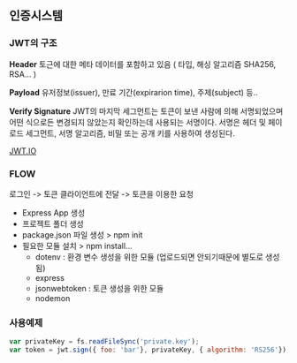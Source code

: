 ## 인증시스템

### JWT의 구조

**Header**
토근에 대한 메타 데이터를 포함하고 있음 ( 타입, 해싱 알고리즘 SHA256, RSA… )

**Payload**
유저정보(issuer), 만료 기간(expirarion time), 주제(subject) 등..

**Verify Signature**
JWT의 마지막 세그먼트는 토큰이 보낸 사람에 의해 서명되었으며 어떤 식으로든 변경되지 않았는지 확인하는데 사용되는 서명이다. 서명은 헤더 및 페이로드 세그먼트, 서명 알고리즘, 비밀 또는 공개 키를 사용하여 생성된다.

[JWT.IO](https://jwt.io/)

### FLOW

로그인 -> 토큰 클라이언트에 전달 -> 토큰을 이용한 요청

- Express App 생성
- 프로젝트 폴더 생성
- package.json 파일 생성 > npm init
- 필요한 모듈 설치 > npm install...
    - dotenv : 환경 변수 생성을 위한 모듈 (업로드되면 안되기때문에 별도로 생성됨)
    - express
    - jsonwebtoken : 토큰 생성을 위한 모듈
    - nodemon

### 사용예제
```javascript
var privateKey = fs.readFileSync('private.key');
var token = jwt.sign({ foo: 'bar'}, privateKey, { algorithm: 'RS256'});
```